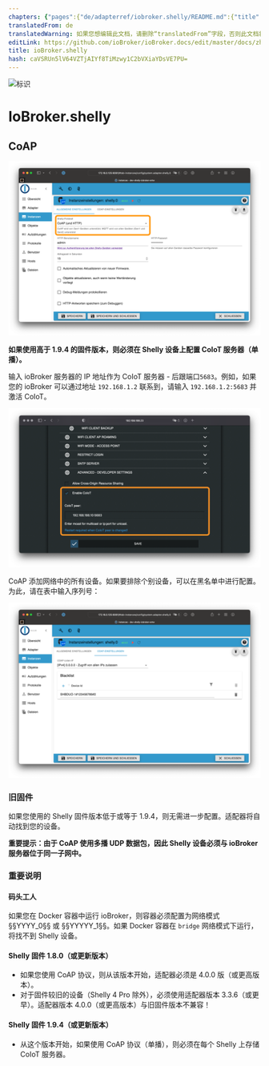 ```yaml
---
chapters: {"pages":{"de/adapterref/iobroker.shelly/README.md":{"title":{"de":"ioBroker.shelly"},"content":"de/adapterref/iobroker.shelly/README.md"},"de/adapterref/iobroker.shelly/protocol-coap.md":{"title":{"de":"ioBroker.shelly"},"content":"de/adapterref/iobroker.shelly/protocol-coap.md"},"de/adapterref/iobroker.shelly/protocol-mqtt.md":{"title":{"de":"ioBroker.shelly"},"content":"de/adapterref/iobroker.shelly/protocol-mqtt.md"},"de/adapterref/iobroker.shelly/restricted-login.md":{"title":{"de":"ioBroker.shelly"},"content":"de/adapterref/iobroker.shelly/restricted-login.md"},"de/adapterref/iobroker.shelly/state-changes.md":{"title":{"de":"ioBroker.shelly"},"content":"de/adapterref/iobroker.shelly/state-changes.md"},"de/adapterref/iobroker.shelly/faq.md":{"title":{"de":"ioBroker.shelly"},"content":"de/adapterref/iobroker.shelly/faq.md"},"de/adapterref/iobroker.shelly/debug.md":{"title":{"de":"ioBroker.shelly"},"content":"de/adapterref/iobroker.shelly/debug.md"}}}
translatedFrom: de
translatedWarning: 如果您想编辑此文档，请删除“translatedFrom”字段，否则此文档将再次自动翻译
editLink: https://github.com/ioBroker/ioBroker.docs/edit/master/docs/zh-cn/adapterref/iobroker.shelly/protocol-coap.md
title: ioBroker.shelly
hash: caVSRUn5lV64VZTjAIYf8TiMzwy1C2bVXiaYDsVE7PU=
---
```

![标识](../../../de/adapterref/iobroker.shelly/../../admin/shelly.png)

# IoBroker.shelly
## CoAP
![iobroker_general_coap](../../../de/adapterref/iobroker.shelly/./img/iobroker_general_coap.png)

**如果使用高于 1.9.4 的固件版本，则必须在 Shelly 设备上配置 CoIoT 服务器（单播）。**

输入 ioBroker 服务器的 IP 地址作为 CoIoT 服务器 - 后跟端口```5683```。例如，如果您的 ioBroker 可以通过地址 ```192.168.1.2``` 联系到，请输入 ```192.168.1.2:5683``` 并激活 CoIoT。

![shelly_coap](../../../de/adapterref/iobroker.shelly/./img/shelly_coap.png)

CoAP 添加网络中的所有设备。如果要排除个别设备，可以在黑名单中进行配置。为此，请在表中输入序列号：

![iobroker_coap](../../../de/adapterref/iobroker.shelly/./img/iobroker_coap.png)

### 旧固件
如果您使用的 Shelly 固件版本低于或等于 1.9.4，则无需进一步配置。适配器将自动找到您的设备。

**重要提示：由于 CoAP 使用多播 UDP 数据包，因此 Shelly 设备必须与 ioBroker 服务器位于同一子网中。**

### 重要说明
#### 码头工人
如果您在 Docker 容器中运行 ioBroker，则容器必须配置为网络模式§§YYYY_0§§ 或 §§YYYYY_1§§。如果 Docker 容器在 ```bridge``` 网络模式下运行，将找不到 Shelly 设备。

#### Shelly 固件 1.8.0（或更新版本）
- 如果您使用 CoAP 协议，则从该版本开始，适配器必须是 4.0.0 版（或更高版本）。
- 对于固件较旧的设备（Shelly 4 Pro 除外），必须使用适配器版本 3.3.6（或更早）。适配器版本 4.0.0（或更高版本）与旧固件版本不兼容！

#### Shelly 固件 1.9.4（或更新版本）
- 从这个版本开始，如果使用 CoAP 协议（单播），则必须在每个 Shelly 上存储 CoIoT 服务器。